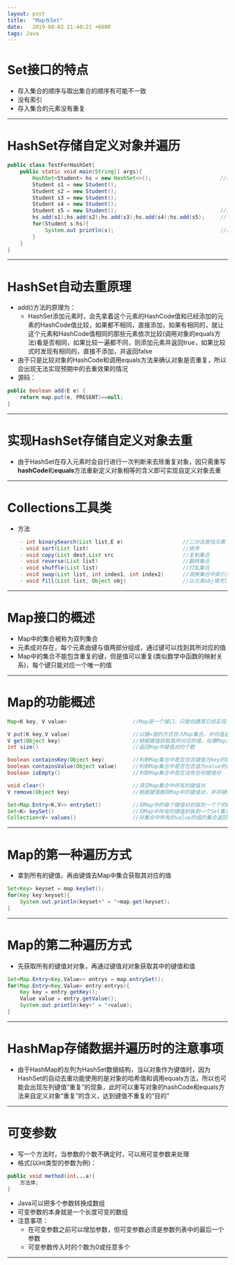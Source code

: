 ```yaml
---
layout: post
title:  "Map与Set"
date:   2019-08-02 21:40:21 +0800
tags: Java
---
```


# Set接口的特点
- 存入集合的顺序与取出集合的顺序有可能不一致
- 没有索引
- 存入集合的元素没有重复

---
# HashSet存储自定义对象并遍历
```java
public class TestForHashSet{
    public static void main(String[] args){
        HashSet<Student> hs = new HashSet<>();                      //创建HashSet集合
        Student s1 = new Student();
        Student s2 = new Student();
        Student s3 = new Student();
        Student s4 = new Student();
        Student s5 = new Student();                                 //创建学生类对象*5
        hs.add(s1);hs.add(s2);hs.add(s3);hs.add(s4);hs.add(s5);     //将学生对象存入集合中
        for(Student s:hs){
            System.out println(s);                                  //由于HashSet集合没有索引，所以此处用增强for循环来遍历
        }
    }
}
```

---
# HashSet自动去重原理
- add()方法的原理为：
    - HashSet添加元素时，会先拿着这个元素的HashCode值和已经添加的元素的HashCode值比较，如果都不相同，直接添加，如果有相同的，就让这个元素和HashCode值相同的那些元素依次比较(调用对象的equals方法)看是否相同，如果比较一遍都不同，则添加元素并返回true，如果比较式时发现有相同的，直接不添加，并返回false
- 由于只是比较对象的HashCode和调用equals方法来确认对象是否重复，所以会出现无法实现预期中的去重效果的情况
- 源码：
```java
public boolean add(E e) {
    return map.put(e, PRESENT)==null;
}
```

---
# 实现HashSet存储自定义对象去重
- 由于HashSet在存入元素时会自行进行一次判断来去除重复对象，因只需重写**hashCode**和**equals**方法重新定义对象相等的含义即可实现自定义对象去重

---
# Collections工具类
- 方法
```java
    - int binarySearch(List list,E e)                   //二分法查找元素
    - void sort(List list)                              //排序  
    - void copy(List dest,List src                      //复制集合
    - void reverse(List list)                           //翻转集合
    - void shuffle(List list)                           //打乱集合
    - void swap(List list, int index1, int index2)      //调换集合中索引为index1和index2的元素的位置
    - void fill(List list, Object obj)                  //以元素obj填充list集合
```

---
# Map接口的概述
- Map中的集合被称为双列集合
- 元素成对存在，每个元素由键与值两部分组成，通过键可以找到其所对应的值
- Map中的集合不能包含重复的键，但是值可以重复(类似数学中函数的映射关系)，每个键只能对应一个唯一的值

---
# Map的功能概述
```java
Map<K key, V value>                     //Map是一个接口，只能创建其已经实现了的子类对象

V put(K key,V value)                    //以键=值的方式存入Map集合，并将值返回
V get(Object key)                       //根据键值获取其所对应的值，如果Map集合中不存在该键值则返回null
int size()                              //返回Map中键值对的个数

boolean containsKey(Object key)         //判断Map集合中是否包含键值为key的键值对
boolean containsValue(Object value)     //判断Map集合中是否包含值为value的键值对
boolean isEmpty()                       //判断Map集合中是否没有任何键值对

void clear()                            //清空Map集合中所有的键值对
V remove(Object key)                    //根据键值删除Map中的键值对，并将键值对应的值返回

Set<Map.Entry<K,V>> entrySet()          //将Map中的每个键值对封装到一个个的Entry对象中，再将所有的Entry对象存储到一个Set集合中并返回此Set集合
Set<K> keySet()                         //将Map中所有的键值封装到一个Set集合中并返回此Set集合
Collection<V> values()                  //将集合中所有的value的值的集合返回
```

---
# Map的第一种遍历方式
- 拿到所有的键值，再由键值去Map中集合获取其对应的值
```java
Set<Key> keyset = map.keySet();
for(Key key:keyset){
    System.out.println(keyset+" = "+map.get(keyset);
}
```
---
# Map的第二种遍历方式
- 先获取所有的键值对对象，再通过键值对对象获取其中的键值和值
```java
Set<Map.Entry<Key,Value>> entrys = map.entrySet();
for(Map.Entry<Key,Value> entry:entrys){
    Key key = entry.getKey();
    Value value = entry.getValue();
    System.out.println(key+" = "+value);
}
```
---
# HashMap存储数据并遍历时的注意事项
- 由于HashMap的左列为HashSet数据结构，当以对象作为键值时，因为HashSet的自动去重功能使用的是对象的哈希值和调用equals方法，所以也可能会出现左列键值“重复”的现象，此时可以重写对象的hashCode和equals方法来自定义对象“重复”的含义，达到键值不重复的“目的”

---
# 可变参数
- 写一个方法时，当参数的个数不确定时，可以用可变参数来处理
- 格式(以int类型的参数为例)：
```java
public void method(int...a){
    方法体;
}
```
- Java可以把多个参数转换成数组
- 可变参数的本身就是一个长度可变的数组
- 注意事项：
    - 在可变参数之前可以增加参数，但可变参数必须是参数列表中的最后一个参数
    - 可变参数传入时的个数为0或任意多个

---

